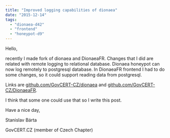 ```yaml
---
title: "Improved logging capabilities of dionaea"
date: "2015-12-14"
tags: 
  - "dionaea-d42"
  - "frontend"
  - "honeypot-d9"
---
```


Hello,

  

  

recently I made fork of dionaea and DionaeaFR. Changes that I did are related with remote logging to relational database. Dionaea honeypot can now log remotely to postgresql database. In DionaeaFR frontend I had to do some changes, so it could support reading data from postgresql.

  

Links are [github.com/GovCERT-CZ/dionaea](https://github.com/GovCERT-CZ/dionaea) and [github.com/GovCERT-CZ/DionaeaFR](https://github.com/GovCERT-CZ/DionaeaFR).

  

I think that some one could use that so I write this post.  

  

  

Have a nice day,

  

  

Stanislav Bárta

  

GovCERT.CZ (member of Czech Chapter)
